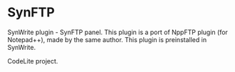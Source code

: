 SynFTP
======

SynWrite plugin - SynFTP panel. This plugin is a port of NppFTP plugin (for Notepad++), made by the same author. This plugin is preinstalled in SynWrite.

CodeLite project.
